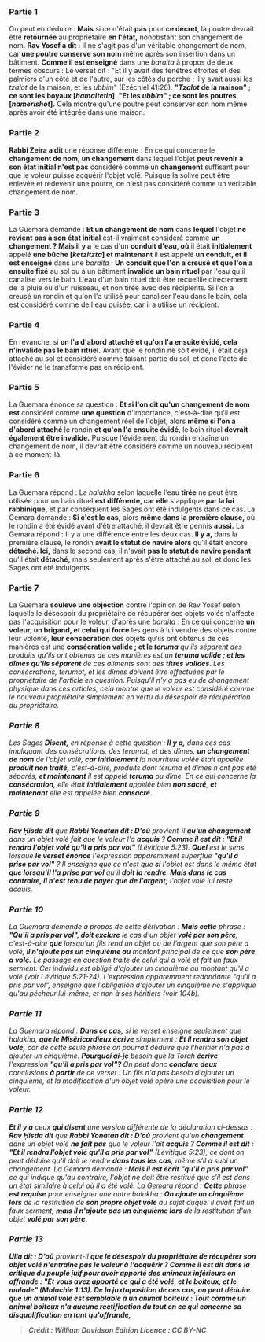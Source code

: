 
### Partie 1
On peut en déduire : <b>Mais</b> si ce n'était <b>pas</b> pour <b>ce décret</b>, la poutre devrait être <b>retournée</b> au propriétaire <b>en l'état,</b> nonobstant son changement de nom. <b>Rav Yosef a dit :</b> Il ne s'agit pas d'un véritable changement de nom, car <b>une poutre conserve son nom</b> même après son insertion dans un bâtiment. <b>Comme il est enseigné</b> dans une <i>baraita</i> à propos de deux termes obscurs : Le verset dit : "Et il y avait des fenêtres étroites et des palmiers d'un côté et de l'autre, sur les côtés du porche ; il y avait aussi les <i>tzalot</i> de la maison, et les <i>ubbim</i>" (Ezéchiel 41:26). <b>"<i>Tzalot</i> de la maison" ; ce sont les boyaux [<i>hamaltetin</i>]. "Et les <i>ubbim</i>" ; ce sont les poutres [<i>hamerishot</i>].</b> Cela montre qu'une poutre peut conserver son nom même après avoir été intégrée dans une maison.

### Partie 2
<b>Rabbi Zeira a dit</b> une réponse différente : En ce qui concerne le <b>changement de nom, un changement</b> dans lequel l'objet <b>peut revenir à son état initial n'est pas</b> considéré comme un <b>changement</b> suffisant pour que le voleur puisse acquérir l'objet volé. Puisque la solive peut être enlevée et redevenir une poutre, ce n'est pas considéré comme un véritable changement de nom.

### Partie 3
La Guemara demande : <b>Et un changement de nom</b> dans <b>lequel</b> l'objet <b>ne revient pas à son état initial</b> est-il vraiment considéré comme <b>un changement ? Mais il y a</b> le cas d'un <b>conduit d'eau, où</b> il était <b>initialement</b> appelé <b>une bûche [<i>ketzitzta</i>] et maintenant</b> il est appelé <b>un conduit, et il est enseigné</b> dans une <i>baraita</i> : <b>Un conduit que l'on a creusé et que l'on a ensuite fixé</b> au sol ou à un bâtiment <b>invalide un bain rituel</b> par l'eau qu'il canalise vers le bain. L'eau d'un bain rituel doit être recueillie directement de la pluie ou d'un ruisseau, et non tirée avec des récipients. Si l'on a creusé un rondin et qu'on l'a utilisé pour canaliser l'eau dans le bain, cela est considéré comme de l'eau puisée, car il a utilisé un récipient.

### Partie 4
En revanche, si <b>on l'a d'abord attaché</b> <b>et qu'on l'a ensuite évidé, cela n'invalide pas le bain rituel.</b> Avant que le rondin ne soit évidé, il était déjà attaché au sol et considéré comme faisant partie du sol, et donc l'acte de l'évider ne le transforme pas en récipient.

### Partie 5
La Guemara énonce sa question : <b>Et si l'on dit qu'un changement de nom est</b> considéré comme <b>une question</b> d'importance, c'est-à-dire qu'il est considéré comme un changement réel de l'objet, alors <b>même si l'on a d'abord attaché</b> le rondin <b>et qu'on l'a ensuite évidé,</b> le bain rituel <b>devrait également être invalide.</b> Puisque l'évidement du rondin entraîne un changement de nom, il devrait être considéré comme un nouveau récipient à ce moment-là.

### Partie 6
La Guemara répond : La <i>halakha</i> selon laquelle l'eau <b>tirée</b> ne peut être utilisée pour un bain rituel <b>est différente, car elle</b> s'applique <b>par la loi rabbinique,</b> et par conséquent les Sages ont été indulgents dans ce cas. La Gemara demande : <b>Si c'est le cas,</b> alors <b>même dans la première clause,</b> où le rondin a été évidé avant d'être attaché, il devrait être permis <b>aussi.</b> La Gemara répond : Il y a une différence entre les deux cas. <b>Il y a,</b> dans la première clause, le rondin <b>avait le statut de navire alors</b> qu'il était encore <b>détaché. Ici,</b> dans le second cas, il n'avait <b>pas le statut de navire pendant</b> qu'il était <b>détaché,</b> mais seulement après s'être attaché au sol, et donc les Sages ont été indulgents.

### Partie 7
La Guemara <b>souleve une objection</b> contre l'opinion de Rav Yosef selon laquelle le désespoir du propriétaire de récupérer ses objets volés n'affecte pas l'acquisition pour le voleur, d'après une <i>baraita</i> : En ce qui concerne <b>un voleur, un brigand, et celui qui force</b> les gens à lui vendre des objets contre leur volonté, <b>leur consécration</b> des objets qu'ils ont obtenus de ces manières est une <b>consécration valide ; et le <i>teruma</b> qu'ils séparent</b> des produits qu'ils ont obtenus de ces manières est un <b><i>teruma</i> valide ; et les dîmes qu'ils séparent</b> de ces aliments sont des <b>titres valides. </b> Les consécrations, <i>terumot</i>, et les dîmes doivent être effectuées par le propriétaire de l'article en question. Puisqu'il n'y a pas eu de changement physique dans ces articles, cela montre que le voleur est considéré comme le nouveau propriétaire simplement en vertu du désespoir de récupération du propriétaire.

### Partie 8
Les Sages <b>Disent,</b> en réponse à cette question : <b>Il y a,</b> dans ces cas impliquant des consécrations, des <i>terumot</i>, et des dîmes, <b>un changement de nom</b> de l'objet volé, <b>car initialement</b> la nourriture volée était appelée <b>produit non traité,</b> c'est-à-dire, produits dont <i>teruma</i> et dîmes n'ont pas été séparés, <b>et maintenant</b> il est appelé <b><i>teruma</i></b> ou dîme. En ce qui concerne la <b>consécration,</b> elle était <b>initialement</b> appelée bien <b>non sacré</b>, <b>et maintenant</b> elle est appelée bien <b>consacré</b>.

### Partie 9
<b>Rav Ḥisda dit</b> que <b>Rabbi Yonatan dit : D'où</b> provient-il <b>qu'un changement</b> dans un objet volé fait que le voleur l'a <b>acquis</b> ? <b>Comme il est dit : "Et il rendra l'objet volé qu'il a pris par vol"</b> (Lévitique 5:23). <b>Quel</b> est le sens lorsque <b>le verset énonce</b> l'expression apparemment superflue <b>"qu'il a prise par vol"</b> ? Il enseigne que ce n'est que <b>si</b> l'objet est dans le même état <b>que lorsqu'il l'a prise par vol</b> qu'il <b>doit la rendre</b>. <b>Mais dans le cas contraire, il n'est tenu de payer que de l'argent;</b> l'objet volé lui reste acquis.

### Partie 10
La Guemara demande à propos de cette dérivation : <b>Mais cette</b> phrase : <b>"Qu'il a pris par vol", doit exclure</b> le cas d'un objet <b>volé par son père,</b> c'est-à-dire <b>que</b> lorsqu'un fils rend un objet ou de l'argent que son père a volé, <b>il n'ajoute pas un cinquième au</b> montant principal de ce que <b>son père a volé.</b> Le passage en question traite de celui qui a volé et fait un faux serment. Cet individu est obligé d'ajouter un cinquième au montant qu'il a volé (voir Lévitique 5:21-24). L'expression apparemment redondante "qu'il a pris par vol", enseigne que l'obligation d'ajouter un cinquième ne s'applique qu'au pécheur lui-même, et non à ses héritiers (voir 104b).

### Partie 11
La Guemara répond : <b>Dans ce cas,</b> si le verset enseigne seulement que <i>halakha</i>, <b>que le Miséricordieux écrive</b> simplement : <b>Et il rendra son objet volé,</b> car de cette seule phrase on pourrait déduire que l'héritier n'a pas à ajouter un cinquième. <b>Pourquoi ai-je</b> besoin que la Torah <b>écrive</b> l'expression <b>"qu'il a pris par vol"?</b> On peut donc <b>conclure deux</b> conclusions <b>à partir</b> de ce verset : Un fils n'a pas besoin d'ajouter un cinquième, et la modification d'un objet volé opère une acquisition pour le voleur.

### Partie 12
<b>Et il y a</b> ceux <b>qui disent</b> une version différente de la déclaration ci-dessus : <b>Rav Ḥisda dit</b> que <b>Rabbi Yonatan dit : D'où</b> provient qu'un <b>changement</b> dans un objet volé <b>ne fait pas</b> que le voleur l'ait <b>acquis</b> ? <b>Comme il est dit : "Et il rendra l'objet volé qu'il a pris par vol"</b> (Lévitique 5:23), ce dont on peut déduire qu'il doit le rendre <b>dans tous les cas,</b> même s'il a subi un changement. La Gemara demande : <b>Mais il est écrit "qu'il a pris par vol"</b> ce qui indique qu'au contraire, l'objet ne doit être restitué que s'il est dans un état similaire à celui où il a été volé. La Gemara répond : <b>Cette</b> phrase <b>est requise</b> pour enseigner une autre <i>halakha</i> : <b>On ajoute un cinquième lors</b> de la restitution de <b>son propre objet volé</b> au sujet duquel il avait fait un faux serment, <b>mais il n'ajoute pas un cinquième lors</b> de la restitution d'un objet <b>volé par son père.</b>

### Partie 13
<b>Ulla dit : D'où</b> provient-il <b>que le <b>désespoir</b> du propriétaire de récupérer son objet volé <b>n'entraîne pas</b> le voleur à l'<b>acquérir</b> ? <b>Comme il est dit</b> dans la critique du peuple juif pour avoir apporté des animaux inférieurs en offrande : <b>"Et vous avez apporté ce qui a été volé, et le boiteux, et le malade"</b> (Malachie 1:13). De la juxtaposition de ces cas, on peut déduire que <b>un animal volé</b> <b>est semblable à un animal boiteux</b> : <b>Tout comme un animal boiteux</b> <b>n'a aucune rectification du tout</b> en ce qui concerne sa disqualification en tant qu'offrande,

>Crédit : William Davidson Edition
>Licence : CC BY-NC